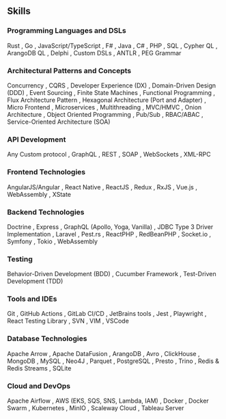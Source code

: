 ## Skills

### Programming Languages and DSLs
Rust
, Go
, JavaScript/TypeScript
, F#
, Java
, C#
, PHP
, SQL
, Cypher QL
, ArangoDB QL
, Delphi
, Custom DSLs
, ANTLR
, PEG Grammar

### Architectural Patterns and Concepts
Concurrency
, CQRS
, Developer Experience (DX)
, Domain-Driven Design (DDD)
, Event Sourcing
, Finite State Machines
, Functional Programming
, Flux Architecture Pattern
, Hexagonal Architecture (Port and Adapter)
, Micro Frontend
, Microservices
, Multithreading
, MVC/HMVC
, Onion Architecture
, Object Oriented Programming
, Pub/Sub
, RBAC/ABAC
, Service-Oriented Architecture (SOA)

### API Development
Any Custom protocol
, GraphQL
, REST
, SOAP
, WebSockets
, XML-RPC

### Frontend Technologies
AngularJS/Angular
, React Native
, ReactJS
, Redux
, RxJS
, Vue.js
, WebAssembly
, XState

### Backend Technologies
Doctrine
, Express
, GraphQL (Apollo, Yoga, Vanilla)
, JDBC Type 3 Driver Implementation
, Laravel
, Pest.rs
, ReactPHP
, RedBeanPHP
, Socket.io
, Symfony
, Tokio
, WebAssembly

### Testing
Behavior-Driven Development (BDD)
, Cucumber Framework
, Test-Driven Development (TDD)

### Tools and IDEs
Git
, GitHub Actions
, GitLab CI/CD
, JetBrains tools
, Jest
, Playwright
, React Testing Library
, SVN
, VIM
, VSCode

### Database Technologies
Apache Arrow
, Apache DataFusion
, ArangoDB
, Avro
, ClickHouse
, MongoDB
, MySQL
, Neo4J
, Parquet
, PostgreSQL
, Presto
, Trino
, Redis & Redis Streams
, SQLite

### Cloud and DevOps
Apache Airflow
, AWS (EKS, SQS, SNS, Lambda, IAM)
, Docker
, Docker Swarm
, Kubernetes
, MinIO
, Scaleway Cloud
, Tableau Server